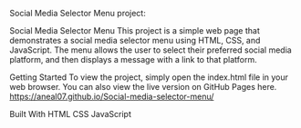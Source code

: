  Social Media Selector Menu project:

Social Media Selector Menu
This project is a simple web page that demonstrates a social media selector menu using HTML, CSS, and JavaScript. The menu allows the user to select their preferred social media platform, and then displays a message with a link to that platform.

Getting Started
To view the project, simply open the index.html file in your web browser. You can also view the live version on GitHub Pages here.
https://aneal07.github.io/Social-media-selector-menu/

Built With
HTML
CSS
JavaScript
